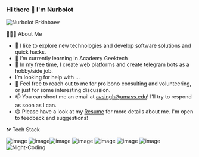 ### Hi there 👋 I'm Nurbolot


![Nurbolot Erkinbaev](https://user-images.githubusercontent.com/108578199/207243682-11dab3f3-b079-4817-8a75-5279b4273003.png)

👨🏻‍💻  About Me
- 🔭 I like to explore new technologies and develop software solutions and quick hacks.
- 🌱 I’m currently learning in Academy Geektech
- 🤔  In my free time, I create web platforms and create telegram bots as a hobby/side job.
-  I’m looking for help with ...
- 💬 Feel free to reach out to me for pro bono consulting and volunteering, or just for some interesting discussion.
- 📫 You can shoot me an email at avsingh@umass.edu! I'll try to respond as soon as I can.
- 😄 Please have a look at my <a href="https://drive.google.com/file/d/1OXn6lGyzfrYCM4Tf_mR2oI3yKU6R-t43/view?usp=sharing" target="_blank">Resume</a> for more details about me. I'm open to feedback and suggestions!


⚒️ Tech Stack


![image](https://img.shields.io/badge/-telegram-blue) ![image](https://user-images.githubusercontent.com/108578199/207296011-bd25e675-cf99-426c-b70a-c15827ffbea3.png)![image](https://user-images.githubusercontent.com/108578199/207249146-11285c44-3a98-4a8c-8ad4-0920e2fe55c4.png)  ![image](https://user-images.githubusercontent.com/108578199/207300428-2ec55d33-da4d-49db-a8d7-0c97bd6e1867.png)
![image](https://user-images.githubusercontent.com/108578199/207249375-3c0f472c-e871-40da-af20-c51aa51bd2e5.png) 
![image](https://user-images.githubusercontent.com/108578199/207250264-6af5d82d-8547-4d90-96e0-dca771d2bd06.png) 
![image](https://user-images.githubusercontent.com/108578199/207298040-98a2e8b9-3ec4-4ba1-aa43-7bf31eb28966.png)       ![Night-Coding](https://user-images.githubusercontent.com/108578199/207300047-0f480df3-02dc-4050-b450-139e1e80bac5.gif)



